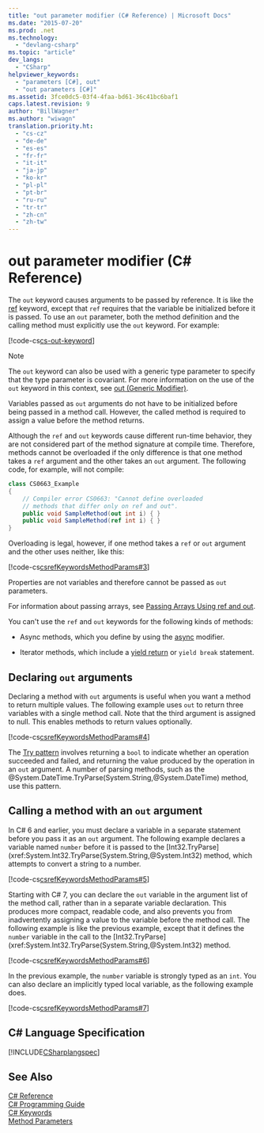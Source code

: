 ```yaml
---
title: "out parameter modifier (C# Reference) | Microsoft Docs"
ms.date: "2015-07-20"
ms.prod: .net
ms.technology: 
  - "devlang-csharp"
ms.topic: "article"
dev_langs: 
  - "CSharp"
helpviewer_keywords: 
  - "parameters [C#], out"
  - "out parameters [C#]"
ms.assetid: 3fce0dc5-03f4-4faa-bd61-36c41bc6baf1
caps.latest.revision: 9
author: "BillWagner"
ms.author: "wiwagn"
translation.priority.ht: 
  - "cs-cz"
  - "de-de"
  - "es-es"
  - "fr-fr"
  - "it-it"
  - "ja-jp"
  - "ko-kr"
  - "pl-pl"
  - "pt-br"
  - "ru-ru"
  - "tr-tr"
  - "zh-cn"
  - "zh-tw"
---
```

# out parameter modifier (C# Reference)
The `out` keyword causes arguments to be passed by reference. It is like the [ref](../../../csharp/language-reference/keywords/ref.md) keyword, except that `ref` requires that the variable be initialized before it is passed. To use an `out` parameter, both the method definition and the calling method must explicitly use the `out` keyword. For example:  
  
 [!code-cs[cs-out-keyword](../../../../samples/snippets/csharp/language-reference/keywords/out/out-1.cs)]  

> [!NOTE] 
> The `out` keyword can also be used with a generic type parameter to specify that the type parameter is covariant. For more information on the use of the `out` keyword in this context, see [out (Generic Modifier)](../../../csharp/language-reference/keywords/out-generic-modifier.md).
  
 Variables passed as `out` arguments do not have to be initialized before being passed in a method call. However, the called method is required to assign a value before the method returns.  
  
 Although the `ref` and `out` keywords cause different run-time behavior, they are not considered part of the method signature at compile time. Therefore, methods cannot be overloaded if the only difference is that one method takes a `ref` argument and the other takes an `out` argument. The following code, for example, will not compile:  
  
```csharp
class CS0663_Example
{
    // Compiler error CS0663: "Cannot define overloaded 
    // methods that differ only on ref and out".
    public void SampleMethod(out int i) { }
    public void SampleMethod(ref int i) { }
}
```
  
Overloading is legal, however, if one method takes a `ref` or `out` argument and the other uses neither, like this:  
  
 [!code-cs[csrefKeywordsMethodParams#3](../../../../samples/snippets/csharp/language-reference/keywords/out/out-3.cs)]  
  
 Properties are not variables and therefore cannot be passed as `out` parameters.  
  
 For information about passing arrays, see [Passing Arrays Using ref and out](../../../csharp/programming-guide/arrays/passing-arrays-using-ref-and-out.md).  
  
 You can't use the `ref` and `out` keywords for the following kinds of methods:  
  
-   Async methods, which you define by using the [async](../../../csharp/language-reference/keywords/async.md) modifier.  
  
-   Iterator methods, which include a [yield return](../../../csharp/language-reference/keywords/yield.md) or `yield break` statement.  

## Declaring `out` arguments   

 Declaring a method with `out` arguments is useful when you want a method to return multiple values. The following example uses `out` to return three variables with a single method call. Note that the third argument is assigned to null. This enables methods to return values optionally.  
  
 [!code-cs[csrefKeywordsMethodParams#4](../../../../samples/snippets/csharp/language-reference/keywords/out/out-4.cs)]  

 The [Try pattern](/visualstudio/code-quality/ca1021-avoid-out-parameters#try-pattern-methods.md) involves returning a `bool` to indicate whether an operation succeeded and failed, and returning the value produced by the operation in an `out` argument. A number of parsing methods, such as the @System.DateTime.TryParse(System.String,@System.DateTime) method, use this pattern.
   
## Calling a method with an `out` argument

In C# 6 and earlier, you must declare a variable in a separate statement before you pass it as an `out` argument. The following example declares a variable named `number` before it is passed to the [Int32.TryParse](xref:System.Int32.TryParse(System.String,@System.Int32) method, which attempts to convert a string to a number.

 [!code-cs[csrefKeywordsMethodParams#5](../../../../samples/snippets/csharp/language-reference/keywords/out/out-5.cs)]  

Starting with C# 7, you can declare the `out` variable in the argument list of the method call, rather than in a separate variable declaration. This produces more compact, readable code, and also prevents you from inadvertently assigning a value to the variable before the method call. The following example is like the previous example, except that it defines the `number` variable in the call to the [Int32.TryParse](xref:System.Int32.TryParse(System.String,@System.Int32) method.

 [!code-cs[csrefKeywordsMethodParams#6](../../../../samples/snippets/csharp/language-reference/keywords/out/out-6.cs)]  
   
In the previous example, the `number` variable is strongly typed as an `int`. You can also declare an implicitly typed local variable, as the following example does.

 [!code-cs[csrefKeywordsMethodParams#7](../../../../samples/snippets/csharp/language-reference/keywords/out/out-7.cs)]  
   
## C# Language Specification  
 [!INCLUDE[CSharplangspec](~/includes/csharplangspec-md.md)]  
  
## See Also  
 [C# Reference](../../../csharp/language-reference/index.md)   
 [C# Programming Guide](../../../csharp/programming-guide/index.md)   
 [C# Keywords](../../../csharp/language-reference/keywords/index.md)   
 [Method Parameters](../../../csharp/language-reference/keywords/method-parameters.md)